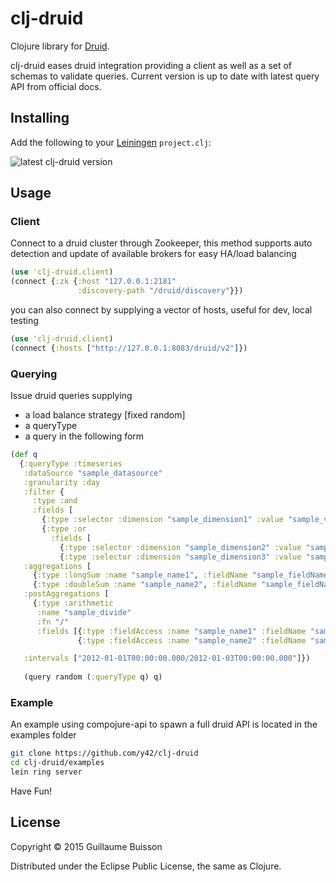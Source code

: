 # clj-druid

Clojure library for [Druid](http://druid.io/).

clj-druid eases druid integration providing a client as well as a set of schemas to validate queries.
Current version is up to date with latest query API from official docs.

## Installing

Add the following to your [Leiningen](http://github.com/technomancy/leiningen) `project.clj`:

![latest clj-druid version](https://clojars.org/clj-druid/latest-version.svg)

## Usage

### Client

Connect to a druid cluster through Zookeeper, 
this method supports auto detection and update of available brokers for easy HA/load balancing

```clj
(use 'clj-druid.client)
(connect {:zk {:host "127.0.0.1:2181"
               :discovery-path "/druid/discovery"}})
```

you can also connect by supplying a vector of hosts, useful for dev, local testing

```clj
(use 'clj-druid.client)
(connect {:hosts ["http://127.0.0.1:8083/druid/v2"]})
```

### Querying

Issue druid queries supplying
* a load balance strategy [fixed random]
* a queryType
* a query in the following form

```clj
(def q
  {:queryType :timeseries
   :dataSource "sample_datasource"
   :granularity :day
   :filter {
     :type :and
     :fields [
       {:type :selector :dimension "sample_dimension1" :value "sample_value1"}
       {:type :or
         :fields [
           {:type :selector :dimension "sample_dimension2" :value "sample_value2"}
           {:type :selector :dimension "sample_dimension3" :value "sample_value3"}]}]}
   :aggregations [
     {:type :longSum :name "sample_name1", :fieldName "sample_fieldName1"}
     {:type :doubleSum :name "sample_name2", :fieldName "sample_fieldName2"}]
   :postAggregations [
     {:type :arithmetic
      :name "sample_divide"
      :fn "/"
      :fields [{:type :fieldAccess :name "sample_name1" :fieldName "sample_fieldName1"}
               {:type :fieldAccess :name "sample_name2" :fieldName "sample_fieldName2"}]}]

   :intervals ["2012-01-01T00:00:00.000/2012-01-03T00:00:00.000"]})
   
   (query random (:queryType q) q) 
```
   
### Example

An example using compojure-api to spawn a full druid API is located in the examples folder

```bash
git clone https://github.com/y42/clj-druid
cd clj-druid/examples
lein ring server
```

Have Fun!

## License

Copyright &copy; 2015 Guillaume Buisson

Distributed under the Eclipse Public License, the same as Clojure.

